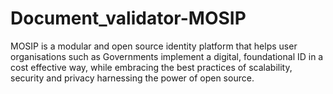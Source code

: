 # Document_validator-MOSIP
MOSIP is a modular and open source identity platform that helps user organisations such as Governments implement a digital, foundational ID in a cost effective way, while embracing the best practices of scalability, security and privacy harnessing the power of open source.
